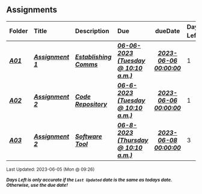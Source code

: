 ## Assignments

| Folder | Title | Description | Due | dueDate | Days Left<sup>*</sup> |
|:------|:------|:------|:------|:-----:|-----|
| ***<a href="https://github.com/rugbyprof/4883-Software-Tools/tree/master/Assignments/A01">A01</a>*** | ***<a href="https://github.com/rugbyprof/4883-Software-Tools/tree/master/Assignments/A01"> Assignment 1 </a>*** | ***<a href="https://github.com/rugbyprof/4883-Software-Tools/tree/master/Assignments/A01"> Establishing Comms</a>*** | ***<a href="https://github.com/rugbyprof/4883-Software-Tools/tree/master/Assignments/A01"> 06-06-2023 (Tuesday @ 10:10 a.m.)</a>*** | ***<a href="https://github.com/rugbyprof/4883-Software-Tools/tree/master/Assignments/A01">2023-06-06 00:00:00</a>*** | 1 |
| ***<a href="https://github.com/rugbyprof/4883-Software-Tools/tree/master/Assignments/A02">A02</a>*** | ***<a href="https://github.com/rugbyprof/4883-Software-Tools/tree/master/Assignments/A02"> Assignment 2 </a>*** | ***<a href="https://github.com/rugbyprof/4883-Software-Tools/tree/master/Assignments/A02"> Code Repository</a>*** | ***<a href="https://github.com/rugbyprof/4883-Software-Tools/tree/master/Assignments/A02"> 06-6-2023 (Tuesday @ 10:10 a.m.)</a>*** | ***<a href="https://github.com/rugbyprof/4883-Software-Tools/tree/master/Assignments/A02">2023-06-06 00:00:00</a>*** | 1 |
| ***<a href="https://github.com/rugbyprof/4883-Software-Tools/tree/master/Assignments/A03">A03</a>*** | ***<a href="https://github.com/rugbyprof/4883-Software-Tools/tree/master/Assignments/A03"> Assignment 2 </a>*** | ***<a href="https://github.com/rugbyprof/4883-Software-Tools/tree/master/Assignments/A03"> Software Tool</a>*** | ***<a href="https://github.com/rugbyprof/4883-Software-Tools/tree/master/Assignments/A03"> 06-8-2023 (Thursday @ 10:10 a.m.)</a>*** | ***<a href="https://github.com/rugbyprof/4883-Software-Tools/tree/master/Assignments/A03">2023-06-08 00:00:00</a>*** | 3 |

<sup>Last Updated: 2023-06-05 (Mon @ 09:26)</sup> 

<sup>***Days Left is only accurate if the `Last Updated` date is the same as todays date. Otherwise, use the due date!***</sup> 